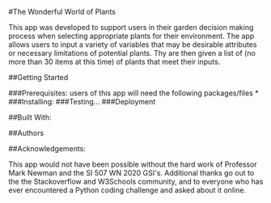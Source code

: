 #The Wonderful World of Plants

This app was developed to support users in their garden decision making process when selecting appropriate plants for their environment. The app allows users to input a variety of variables that may be desirable attributes or necessary limitations of potential plants. Thy are then given a list of (no more than 30 items at this time) of plants that meet their inputs.

##Getting Started

###Prerequisites: users of this app will need the following packages/files
* 
###Installing:
###Testing...
###Deployment

##Built With:

##Authors


##Acknowledgements:

This app would not have been possible without the hard work of Professor Mark Newman and the SI 507 WN 2020 GSI's. Additional thanks go out to the the Stackoverflow and W3Schools community, and to everyone who has ever encountered a Python coding challenge and asked about it online. 

